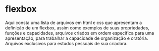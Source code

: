 # flexbox

Aqui consta uma lista de arquivos em html e css que apresentam a definição de um flexbox, assim como exemplos de suas propriedades, funções e capacidades, arquivos criados em ordem especifica para uma apresentação, para trabalhar a capacidade de organização e oratória. Arquivos exclusivos para estudos pessoais de sua criadora.
